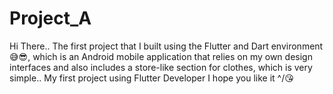 # Project_A
Hi There..
The first project that I built using the Flutter and Dart environment 😅😎, which is an Android mobile application that relies on my own design interfaces and also includes a store-like section for clothes, which is very simple.. My first project using Flutter Developer I hope you like it  ^/😘

